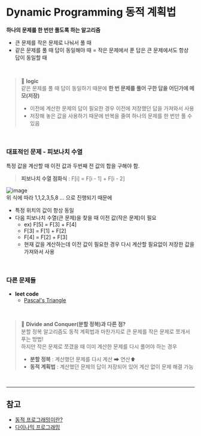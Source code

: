 # Dynamic Programming  동적 계획법
**하나의 문제를 한 번만 풀도록 하는 알고리즘**
- 큰 문제를 작은 문제로 나눠서 풀 때
- 같은 문제를 풀 때 답이 동일해야 때 = 작은 문제에서 푼 답은 큰 문제에서도 항상 답이 동일할 때

<br />

> 📌 **logic**     
> 같은 문제를 풀 때 답이 동일하기 때문에 **한 번 문제를 풀어 구한 답을 어딘가에 메모(저장)**
> - 이전에 계산한 문제의 답이 필요한 경우 이전에 저장했던 답을 가져와서 사용
> - 저장해 놓은 값을 사용하기 때문에 반복을 줄여 하나의 문제를 한 번만 풀 수 있음

<br />

### 대표적인 문제 - 피보나치 수열
특정 값을 계산할 때 이전 값과 두번째 전 값의 합을 구해야 함.
> **피보나치 수열 점화식** : F\[i] = F\[i - 1] + F\[i - 2]

![image](https://user-images.githubusercontent.com/44824456/168255859-bfaba949-d3e8-4fbc-bb51-8114d8909ade.png)     
위 식에 따라 1,1,2,3,5,8 ... 으로 진행되기 때문에 
- 특정 위치의 값이 항상 동일 
- 다음 피보나치 수열(큰 문제)을 찾을 때 이전 값(작은 문제)이 필요 
    - ex) F\[5] = F\[3] + F\[4]
    - F\[3] = F\[1] + F\[2]
    - F\[4] = F\[2] + F\[3]
    - 현재 값을 계산하는데 이전 값이 필요한 경우 다시 계산할 필요없이 저장한 값을 가져와서 사용

<br />

### 다른 문제들
- **leet code**
   - [Pascal's Triangle](https://leetcode.com/problems/pascals-triangle/)

<br />

> 📌 **Divide and Conquer(분할 정복)과 다른 점?**       
> 분할 정복 알고리즘도 동적 계획법과 마찬가지로 큰 문제를 작은 문제로 쪼개서 푸는 방법!    
> 하지만 작은 문제로 쪼갰을 때 이미 계산한 문제를 다시 풀어야 하는 경우
> - **분할 정복** : 계산했던 문제를 다시 계산 ➡ 연산⬆
> - **동적 계획법** : 계산했던 문제의 답이 저장되어 있어 계산 없이 문제 해결 가능

<br />




-----
## 참고
- [동적 프로그래밍이란?](https://galid1.tistory.com/507)
- [다이나믹 프로그래밍](https://blog.naver.com/ndb796/221233570962)

